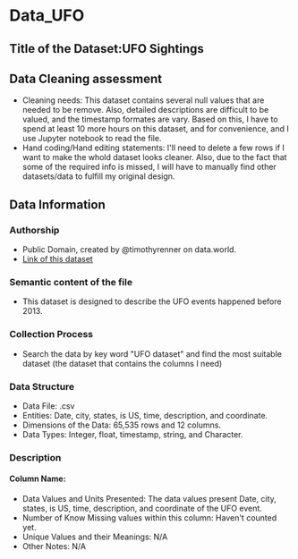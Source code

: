 # Data_UFO

## Title of the Dataset:UFO Sightings

## Data Cleaning assessment
* Cleaning needs: This dataset contains several null values that are needed to be remove. Also, detailed descriptions are difficult to be valued, and the timestamp formates are vary. Based on this, I have to spend at least 10 more hours on this dataset, and for convenience, and I use Jupyter notebook to read the file.
* Hand coding/Hand editing statements: I'll need to delete a few rows if I want to make the whold dataset looks cleaner. Also, due to the fact that some of the required info is missed, I will have to manually find other datasets/data to fulfill my original design.

## Data Information

### Authorship
* Public Domain, created by @timothyrenner on data.world.
* [Link of this dataset](https://data.world/timothyrenner/ufo-sightings/file/nuforc_reports.json)


### Semantic content of the file
* This dataset is designed to describe the UFO events happened before 2013. 

### Collection Process
* Search the data by key word "UFO dataset" and find the most suitable dataset (the dataset that contains the columns I need) 

### Data Structure
* Data File: .csv
* Entities: Date, city, states, is US, time, description, and coordinate.
* Dimensions of the Data: 65,535 rows and 12 columns.
* Data Types: Integer, float, timestamp, string, and Character.

### Description 
#### Column Name:
* Data Values and Units Presented: The data values present Date, city, states, is US, time, description, and coordinate of the UFO event.
* Number of Know Missing values within this column: Haven't counted yet.
* Unique Values and their Meanings: N/A
* Other Notes: N/A
